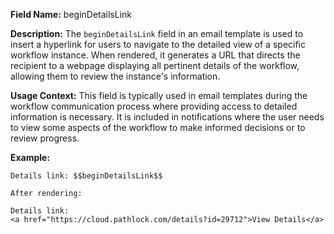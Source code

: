 **Field Name:** beginDetailsLink

**Description:** The `beginDetailsLink` field in an email template is used to insert a hyperlink for users to navigate to the detailed view of a specific workflow instance. When rendered, it generates a URL that directs the recipient to a webpage displaying all pertinent details of the workflow, allowing them to review the instance's information.

**Usage Context:** This field is typically used in email templates during the workflow communication process where providing access to detailed information is necessary. It is included in notifications where the user needs to view some aspects of the workflow to make informed decisions or to review progress.

**Example:**

    Details link: $$beginDetailsLink$$

    After rendering:

    Details link:  
    <a href="https://cloud.pathlock.com/details?id=29712">View Details</a>
